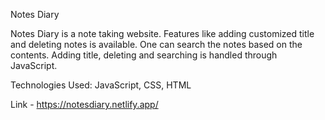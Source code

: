 Notes Diary

Notes Diary is a note taking website.
Features like adding customized title and deleting notes is available.
One can search the notes based on the contents.
Adding title, deleting and searching is handled through JavaScript.

Technologies Used: JavaScript, CSS, HTML

Link - https://notesdiary.netlify.app/
